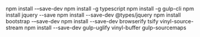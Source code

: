 npm install -–save-dev
npm install -g typescript
npm install -g gulp-cli
npm install jquery --save
npm install --save-dev @types/jquery
npm install bootstrap -–save-dev
npm install --save-dev browserify tsify vinyl-source-stream
npm install --save-dev gulp-uglify vinyl-buffer gulp-sourcemaps